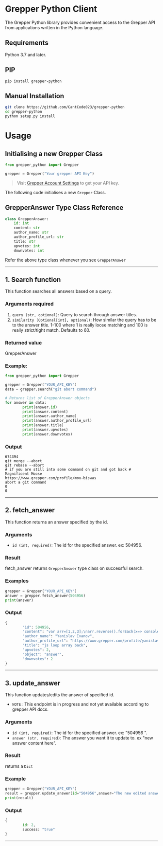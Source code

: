 # Grepper Python Client
The Grepper Python library provides convenient access to the Grepper API from applications written in the Python language.

## Requirements
Python 3.7 and later.

## PIP
```
pip install grepper-python
```

## Manual Installation
```bash
git clone https://github.com/CantCode023/grepper-python
cd grepper-python
python setup.py install
```


# Usage

## Initialising a new Grepper Class
```py
from grepper_python import Grepper

grepper = Grepper("Your grepper API Key")
```
> Visit [Grepper Account Settings](https://www.grepper.com/app/settings-account.php) to get your API key.


The following code initialises a new `Grepper` Class.

## GrepperAnswer Type Class Reference 
```py
class GrepperAnswer:
    id: int
    content: str
    author_name: str
    author_profile_url: str
    title: str
    upvotes: int
    downvotes: int
```
Refer the above type class whenever you see `GrepperAnswer`

---
## 1. Search function

This function searches all answers based on a query.

### Arguments required

1. ``query (str, optional)``: Query to search through answer titles.
2. ``similarity (Optional[int], optional)``: How similar the query has to be to the answer title. 1-100 where 1 is really loose matching and 100 is really strict/tight match. Defaults to 60.

### Returned value

GrepperAnswer

### Example:

```py
from grepper_python import Grepper

grepper = Grepper("YOUR_API_KEY")
data = grepper.search("git abort command")

# Returns list of GrepperAnswer objects
for answer in data:
		print(answer.id)
		print(answer.content)
		print(answer.author_name)
		print(answer.author_profile_url)
		print(answer.title)
		print(answer.upvotes)
		print(answer.downvotes)
```

### Output

```
674394
git merge --abort
git rebase --abort 
# if you are still into some command on git and got back # 
Magnificent Moose
https://www.grepper.com/profile/mou-biswas
abort a git command
0
0
```
---

## 2. fetch_answer
This function returns an answer specified by the id.

### Arguments
 - `id (int, required)`: The id for the specified answer. ex: 504956.
### Result 
fetch_answer returns `GrepperAnswer` type class on successful search.

### Examples
```py
grepper = Grepper("YOUR_API_KEY")
answer = grepper.fetch_answer(504956)
print(answer)
```
### Output
```py
{
		"id": 504956,
		"content": "var arr=[1,2,3];\narr.reverse().forEach(x=> console.log(x))",
		"author_name": "Yanislav Ivanov",
		"author_profile_url": "https://www.grepper.com/profile/yanislav-ivanov-r2lfrl14s6xy",
		"title": "js loop array back",
		"upvotes": 2,
		"object": "answer",
		"downvotes": 2
}
```
---

## 3. update_answer
This function updates/edits the answer of specified id.
- `NOTE:` This endpoint is in progress and not yet available according to grepper API docs.

### Arguments
 - `id (int, required)`: The id for the specified answer. ex: "504956 ".
 - `answer (str, required)`: The answer you want it to update to. ex "new answer content here".

### Result
returns a `Dict`

### Example
```py
grepper = Grepper("YOUR_API_KEY")
result = grepper.update_answer(id="504956",answer="The new edited answer")
print(result)
```

### Output
```py
{
		id: 2,
		success: "true"
}
```
---
